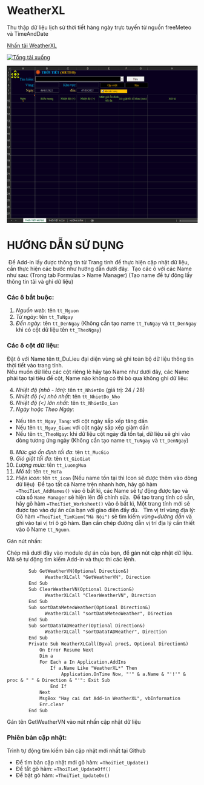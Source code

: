 # WeatherXL

Thu thập dữ liệu lịch sử thời tiết hàng ngày trực tuyến từ nguồn freeMeteo và TimeAndDate

[Nhấn tải WeatherXL](https://github.com/SanbiVN/WeatherXL/releases/download/weather/WeatherXL_v3.04.zip)  

[![Tổng tải xuống](https://img.shields.io/github/downloads/SanbiVN/WeatherXL/total.svg)](https://github.com/SanbiVN/WeatherXL/releases/download/weather/WeatherXL_v3.04.zip)


![WeatherXL](https://github.com/SanbiVN/WeatherXL/blob/main/images/meteo%20weather.gif)


# HƯỚNG DẪN SỬ DỤNG
​
Để Add-in lấy được thông tin từ Trang tính để thực hiện cập nhật dữ liệu, cần thực hiện các bước như hướng dẫn dưới đây.​
​
Tạo các ô với các Name như sau: (Trong tab Formulas > Name Manager)​
(Tạo name để tự động lấy thông tin tải và ghi dữ liệu)​
​
### Các ô bắt buộc:​
1. *Nguồn web*: tên ```tt_Nguon​```
2. *Từ ngày*: tên ```tt_TuNgay​```
3. *Đến ngày*: tên ```tt_DenNgay​```
(Không cần tạo name ```tt_TuNgay``` và ```tt_DenNgay``` khi có cột dữ liệu tên ```tt_TheoNgay```)​
​
​
### Các ô cột dữ liệu:​
Đặt ô với Name tên tt_DuLieu đại diện vùng sẽ ghi toàn bộ dữ liệu thông tin thời tiết vào trang tính.​ \
Nếu muốn dữ liều các cột riêng lẻ hãy tạo Name như dưới đây, các Name phải tạo tại tiêu đề cột, Name nào không có thì bỏ qua không ghi dữ liệu:

4. *Nhiệt độ (nhỏ - lớn)*: tên ```tt_NhietDo``` (giá trị: 24 / 28)​
5. *Nhiệt độ (<) nhỏ nhất*: tên ```tt_NhietDo_Nho​```
6. *Nhiệt độ (<) lớn nhất*: tên ```tt_NhietDo_Lon​```
7. *Ngày hoặc Theo Ngày*: ​
+ Nếu tên ```tt_Ngay_Tang```: với cột ngày sắp xếp tăng dần​
+ Nếu tên ```tt_Ngay_Giam```: với cột ngày sắp xếp giảm dần​
+ Nếu tên ```tt_TheoNgay```: khi dữ liệu cột ngày đã tồn tại, dữ liệu sẽ ghi vào dòng tương ứng ngày​
(Không cần tạo name ```tt_TuNgay``` và ```tt_DenNgay```)​
8. *Mức gió ổn định tối đa*: tên ```tt_MucGio​```
9. *Gió giật tối đa*: tên ```tt_GioGiat​```
10. *Lượng mưa*: tên ```tt_LuongMua​```
11. *Mô tả*: tên ```tt_MoTa​```
12. *Hiện icon*: tên ```tt_icon``` (Nếu name tồn tại thì Icon sẽ được thêm vào dòng dữ liệu)​
​
Để tạo tất cả Name trên nhanh hơn, hãy gõ hàm ```=ThoiTiet_AddNames()``` vào ô bất kì, các Name sẽ tự động được tạo và cửa sổ ```Name Manager``` sẽ hiện lên để chỉnh sửa.​
​
Để tạo trang tính có sẵn, hãy gõ hàm ```=ThoiTiet_Worksheet()``` vào ô bất kì,​
Một trang tính mới sẽ được tạo vào dự án của bạn với giao diện đầy đủ.​
​
​
Tìm vị trí vùng địa lý:​
​
Gõ hàm ```=ThoiTiet_TimKiem("Hà Nội")``` sẽ tìm kiếm *vùng+đường dẫn* và ghi vào tại vị trí ô gõ hàm.​
Bạn cần chép đường dẫn vị trí địa lý cần thiết vào ô Name ```tt_Nguon```.​


Gán nút nhấn:

Chép mã dưới đây vào module dự án của bạn, để gán nút cập nhật dữ liệu.​
Mã sẽ tự động tìm kiếm Add-in và thực thi các lệnh.​

```VBA
        Sub GetWeatherVN(Optional Direction&)
              WeatherXLCall "GetWeatherVN", Direction
        End Sub
        Sub ClearWeatherVN(Optional Direction&)
              WeatherXLCall "ClearWeatherVN", Direction
        End Sub
        Sub sortDataMeteoWeather(Optional Direction&)
              WeatherXLCall "sortDataMeteoWeather", Direction
        End Sub
        Sub sortDataTADWeather(Optional Direction&)
              WeatherXLCall "sortDataTADWeather", Direction
        End Sub
        Private Sub WeatherXLCall(Byval proc$, Optional Direction&)
            On Error Resume Next
            Dim a
            For Each a In Application.AddIns
                If a.Name Like "WeatherXL*" Then
                    Application.OnTime Now, "'" & a.Name & "'!'" & proc & " " & Direction & "'": Exit Sub
                End If
            Next
            MsgBox "Hay cai dat Add-in WeatherXL", vbInformation
            Err.clear
        End Sub
```
Gán tên GetWeatherVN vào nút nhấn cập nhật dữ liệu


### Phiên bản cập nhật:
Trình tự động tìm kiếm bản cập nhật mới nhất tại Github​ 
- Để tìm bản cập nhật mới gõ hàm: ```=ThoiTiet_Update()​``` 
- Để tắt gõ hàm: ```=ThoiTiet_UpdateOff()​``` 
- Để bật gõ hàm: ```=ThoiTiet_UpdateOn()```
